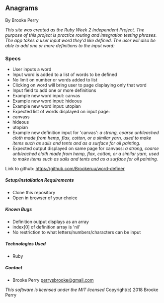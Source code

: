 ## Anagrams

By Brooke Perry

_This site was created as the Ruby Week 2 Independent Project. The purpose of this project is practice routing and integration testing phrases. The app takes a user input word they'd like defined. The user will also be able to add one or more definitions to the input word:_


### Specs
 * User inputs a word
 * Input word is added to a list of words to be defined
 * No limit on number or words added to list
 * Clicking on word will bring user to page displaying only that word
 * Input field to add one or more definitions
 * Example new word input: canvas
 * Example new word input: hideous
 * Example new word input: utopian
 * Expected list of words displayed on input page:
  * canvass
  * hideous
  * utopian
 * Example new definition input for 'canvas': _a strong, coarse unbleached cloth made from hemp, flax, cotton, or a similar yarn, used to make items such as sails and tents and as a surface for oil painting._
  * Expected output displayed on same page for canvass: _a strong, coarse unbleached cloth made from hemp, flax, cotton, or a similar yarn, used to make items such as sails and tents and as a surface for oil painting._


Link to github: https://github.com/Brookeruu/word-definer

##### Setup/Installation Requirements
* Clone this repository
* Open in browser of your choice

##### Known Bugs
 * Definition output displays as an array
 * index[0] of definition array is 'nil'
 * No restriction to what letters/numbers/characters can be input

##### Technologies Used
* Ruby

##### Contact
* Brooke Perry perrysbrooke@gmail.com

_This software is licensed under the MIT licensed_
Copyright(c) 2018 Brooke Perry

